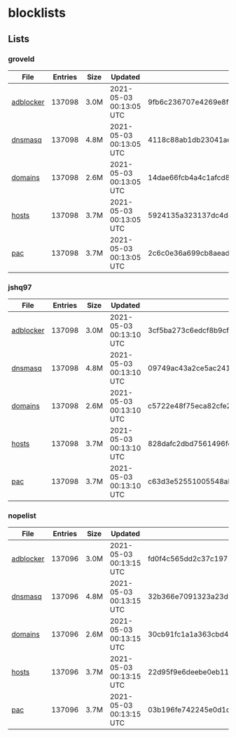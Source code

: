 # blocklists

## Lists

### groveld

|File|Entries|Size|Updated|Hash|
|-|-|-|-|-|
|[adblocker](https://raw.githubusercontent.com/groveld/blocklists/lists/groveld/adblocker.txt)|137098|3.0M|2021-05-03 00:13:05 UTC|9fb6c236707e4269e8fff14460afcff47907d191db91161a63cda9f62f1fb2a1|
|[dnsmasq](https://raw.githubusercontent.com/groveld/blocklists/lists/groveld/dnsmasq.txt)|137098|4.8M|2021-05-03 00:13:05 UTC|4118c88ab1db23041ae13f041e29f852802a17e7128969f8db68842e733525d3|
|[domains](https://raw.githubusercontent.com/groveld/blocklists/lists/groveld/domains.txt)|137098|2.6M|2021-05-03 00:13:05 UTC|14dae66fcb4a4c1afcd83319909b05ac0d2dd4ffee1fd6f3d38f193c7b9f89da|
|[hosts](https://raw.githubusercontent.com/groveld/blocklists/lists/groveld/hosts.txt)|137098|3.7M|2021-05-03 00:13:05 UTC|5924135a323137dc4d4249d9fcc2f4643a56ef573433709d1c5a932ab00d169d|
|[pac](https://raw.githubusercontent.com/groveld/blocklists/lists/groveld/pac.txt)|137098|3.7M|2021-05-03 00:13:05 UTC|2c6c0e36a699cb8aead50ec80e1ace43e38955b3c0221721eac5e13eb044d40a|

### jshq97

|File|Entries|Size|Updated|Hash|
|-|-|-|-|-|
|[adblocker](https://raw.githubusercontent.com/groveld/blocklists/lists/jshq97/adblocker.txt)|137098|3.0M|2021-05-03 00:13:10 UTC|3cf5ba273c6edcf8b9cf49c470414e674e2b55b417ab1dda91740682a4163681|
|[dnsmasq](https://raw.githubusercontent.com/groveld/blocklists/lists/jshq97/dnsmasq.txt)|137098|4.8M|2021-05-03 00:13:10 UTC|09749ac43a2ce5ac2414ce6f014bd60753075bccc3f451bd53584fdf93cf9394|
|[domains](https://raw.githubusercontent.com/groveld/blocklists/lists/jshq97/domains.txt)|137098|2.6M|2021-05-03 00:13:10 UTC|c5722e48f75eca82cfe25bd021d6d9e205207f461dee53aff20401b3801842ab|
|[hosts](https://raw.githubusercontent.com/groveld/blocklists/lists/jshq97/hosts.txt)|137098|3.7M|2021-05-03 00:13:10 UTC|828dafc2dbd7561496fdca40dc0cd442eca578fedb081139a6e16186833baa4c|
|[pac](https://raw.githubusercontent.com/groveld/blocklists/lists/jshq97/pac.txt)|137098|3.7M|2021-05-03 00:13:10 UTC|c63d3e52551005548ab17fb0382d02f1b0490e6c76685b5bc84e328755ee9ff8|

### nopelist

|File|Entries|Size|Updated|Hash|
|-|-|-|-|-|
|[adblocker](https://raw.githubusercontent.com/groveld/blocklists/lists/nopelist/adblocker.txt)|137096|3.0M|2021-05-03 00:13:15 UTC|fd0f4c565dd2c37c19714923fd3764cc446937f9b0e9b5848153101e57e4f299|
|[dnsmasq](https://raw.githubusercontent.com/groveld/blocklists/lists/nopelist/dnsmasq.txt)|137096|4.8M|2021-05-03 00:13:15 UTC|32b366e7091323a23d9855292bc930dbe08cd2dc8d24bc0d3a90b841ab7aaf2c|
|[domains](https://raw.githubusercontent.com/groveld/blocklists/lists/nopelist/domains.txt)|137096|2.6M|2021-05-03 00:13:15 UTC|30cb91fc1a1a363cbd436baa21eab3fc17ee82fa96b736fde9fc05006d6ad8a1|
|[hosts](https://raw.githubusercontent.com/groveld/blocklists/lists/nopelist/hosts.txt)|137096|3.7M|2021-05-03 00:13:15 UTC|22d95f9e6deebe0eb11ad9d84fe035461bd5e6a7f3808a447755562b5afb6108|
|[pac](https://raw.githubusercontent.com/groveld/blocklists/lists/nopelist/pac.txt)|137096|3.7M|2021-05-03 00:13:15 UTC|03b196fe742245e0d1d2aca2c1ade317b8029dde19f52f32adabdad99afcfc02|
